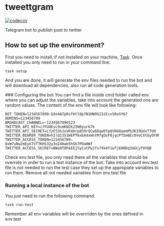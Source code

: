 # tweettgram

[![codecov](https://codecov.io/gh/javiyt/tweettgram/branch/main/graph/badge.svg?token=Q15YVM2SMC)](https://codecov.io/gh/javiyt/tweettgram)

Telegram bot to publish post to twitter

## How to set up the environment?
First you need to install, if not installed on your machine, [Task](https://taskfile.dev/#/). Once installed you only need to run in your command line:
```
task setup
```
And you are done, it will generate the env files needed to run the bot and will download all dependencies, also run all code generation tools.

### Configuring the bot
You can find a file inside cmd folder called env where you can adjust the variables, take into account the generated one are random values. The content of the env file will look like following:
```
BOT_TOKEN=1234567890:G8o4ATpRsfUtl0p7N1HW9S2IdIcxSRoSY67
ADMINS=123456789
BROADCAST_CHANNEL=-1234567890123
TWITTER_API_KEY=c7FU8EvL9smKN2k2IN0yur67k
TWITTER_API_SECRET=LYzF53kJoVK46rp859rQCw6Dqw6TpQV668aemPb2KI9GUxTTU0
TWITTER_BEARER_TOKEN=hIlQI351HEPT6xbA4xHnYRfgOsF8jqcPT5m6Ec0VeCXtUyOY9Mzy6uFYevH%4ys86GL3KfO1ZRBwichZOlGDYyZ52Ht2BXh2WgUFvywJKbRq9lMH
TWITTER_ACCESS_TOKEN=123456789-0xW7uNw2mEykTVTTKHS32y3oIXHab5hSh7POa0Wf
TWITTER_ACCESS_SECRET=BWa9T8hkEEj5yCutPwJTs7Vk4f1wfj690Dq3UGCyf9YQB
```
Check env.test file, you only need there all the variables that should be override in order to run a test instance of the bot. Take into account env.test file is not needed to run the test case they set up the appropiate variables to run them. Remove all not needed variables from env.test file

### Running a local instance of the bot
You just need to run the following command:
```
task run-test
```
Remember all env variables will be overrriden by the ones defined in env.test